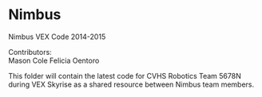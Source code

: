 Nimbus 
==============  

Nimbus VEX Code 2014-2015  

Contributors:  
	Mason Cole
	Felicia Oentoro  
  
  
This folder will contain the latest code for CVHS Robotics Team 5678N during VEX Skyrise as a shared resource between Nimbus team members.